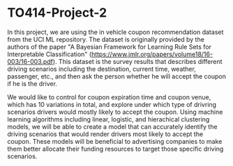 # TO414-Project-2


In this project, we are using the in vehicle coupon recommendation dataset from the UCI ML repository. The dataset is originally provided by the authors of the paper "A Bayesian Framework for Learning Rule Sets for Interpretable
Classification" (https://www.jmlr.org/papers/volume18/16-003/16-003.pdf). This dataset is the survey results that describes different driving scenarios including the destination, current time, weather, passenger, etc., and then ask the person whether he will accept the coupon if he is the driver.

We would like to control for coupon expiration time and coupon venue, which has 10 variations in total, and explore under which type of drivring scenarios drivers would mostly likely to accept the coupon. Using machine learning algorithms including linear, logistic, and hierachical clustering models, we will be able to create a model that can accurately identify the driving scenarios that would render drivers most likely to accept the coupon. These models will be beneficial to advertising companies to make them better allocate their funding resources to target those specific driving scenarios.